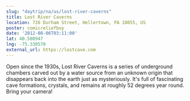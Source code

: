```yaml
---
slug: "daytrip/na/us/lost-river-caverns"
title: Lost River Caverns
location: 726 Durham Street, Hellertown, PA 18055, US
poster: comicreliefboy
date: '2012-08-06T03:11:00'
lat: 40.580947
lng: -75.330570
external_url: https://lostcave.com
---
```


Open since the 1930s, Lost River Caverns is a series of underground chambers carved out by a  water source from an unknown origin that disappears back into the earth just as mysteriously. It's full of fascinating cave formations, crystals, and remains at roughly 52 degrees year round. Bring your camera!
